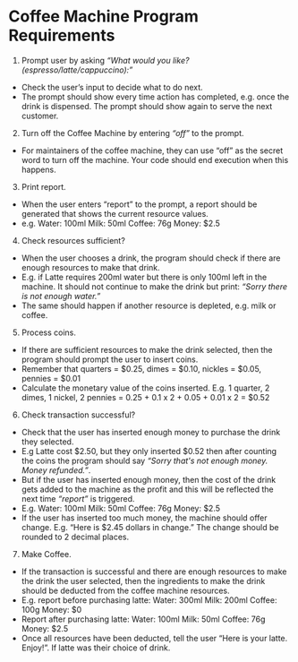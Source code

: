# Coffee Machine Program Requirements
1. Prompt user by asking *“What would you like? (espresso/latte/cappuccino):”*
* Check the user’s input to decide what to do next.
* The prompt should show every time action has completed, e.g. once the drink is dispensed. The prompt should show again to serve the next customer.
2. Turn off the Coffee Machine by entering *“off”* to the prompt.
* For maintainers of the coffee machine, they can use “off” as the secret word to turn off the machine. Your code should end execution when this happens.
3. Print report.
* When the user enters “report” to the prompt, a report should be generated that shows the current resource values.
* e.g.
Water: 100ml
Milk: 50ml
Coffee: 76g
Money: $2.5
4. Check resources sufficient?
* When the user chooses a drink, the program should check if there are enough resources to make that drink.
* E.g. if Latte requires 200ml water but there is only 100ml left in the machine. It should not continue to make the drink but print: *“Sorry there is not enough 
water.”*
* The same should happen if another resource is depleted, e.g. milk or coffee.
5. Process coins.
* If there are sufficient resources to make the drink selected, then the program should prompt the user to insert coins.
* Remember that quarters = $0.25, dimes = $0.10, nickles = $0.05, pennies = $0.01
* Calculate the monetary value of the coins inserted. E.g. 1 quarter, 2 dimes, 1 nickel, 2 pennies = 0.25 + 0.1 x 2 + 0.05 + 0.01 x 2 = $0.52
6. Check transaction successful?
* Check that the user has inserted enough money to purchase the drink they selected.
* E.g Latte cost $2.50, but they only inserted $0.52 then after counting the coins the program should say *“Sorry that's not enough money. Money refunded.”*.
* But if the user has inserted enough money, then the cost of the drink gets added to the machine as the profit and this will be reflected the next time *“report”* 
is triggered.
* E.g.
Water: 100ml
Milk: 50ml
Coffee: 76g
Money: $2.5
* If the user has inserted too much money, the machine should offer change.
E.g. “Here is $2.45 dollars in change.” The change should be rounded to 2 decimal
places.
7. Make Coffee.
* If the transaction is successful and there are enough resources to make the drink the user selected, then the ingredients to make the drink should be deducted 
from the coffee machine resources.
* E.g. report before purchasing latte:
Water: 300ml
Milk: 200ml
Coffee: 100g
Money: $0
* Report after purchasing latte:
Water: 100ml
Milk: 50ml
Coffee: 76g
Money: $2.5
* Once all resources have been deducted, tell the user “Here is your latte. Enjoy!”. If latte was their choice of drink.
